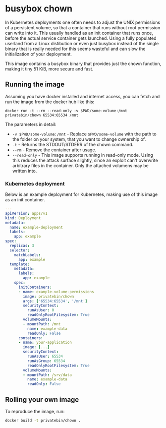 # busybox chown

In Kubernetes deployments one often needs to adjust the UNIX permissions of a persistent volume, so that a container that runs without root permission can write into it. This usually handled as an init container that runs once, before the actual service container gets launched. Using a fully populated userland from a Linux distibution or even just busybox instead of the single binary that is really needed for this seems wasteful and can slow the initialization of your deployment.

This image contains a busybox binary that provides just the chown function, making it tiny 51 KiB, more secure and fast.

## Running the image

Assuming you have docker installed and internet access, you can fetch and run the image from the docker hub like this:

```shell
docker run -t --rm --read-only -v $PWD/some-volume:/mnt privatebin/chown 65534:65534 /mnt
```

The parameters in detail:

- `-v $PWD/some-volume:/mnt` - Replace `$PWD/some-volume` with the path to the folder on your system, that you want to change ownership of.
- `-t` - Returns the STDOUT/STDERR of the chown command.
- `--rm` - Remove the container after usage.
- `--read-only` - This image supports running in read-only mode. Using this reduces the attack surface slightly, since an exploit can't overwrite arbitrary files in the container. Only the attached volumens may be written into.

### Kubernetes deployment

Below is an example deployment for Kubernetes, making use of this image as an init container.

```yaml
---
apiVersion: apps/v1
kind: Deployment
metadata:
  name: example-deployment
  labels:
    app: example
spec:
  replicas: 3
  selector:
    matchLabels:
      app: example
  template:
    metadata:
      labels:
        app: example
    spec:
      initContainers:
      - name: example-volume-permissions
        image: privatebin/chown
        args: ['65534:65534', '/mnt']
        securityContext:
          runAsUser: 0
          readOnlyRootFilesystem: True
        volumeMounts:
        - mountPath: /mnt
          name: example-data
          readOnly: False
      containers:
      - name: your-application
        image: [...]
        securityContext:
          runAsUser: 65534
          runAsGroup: 65534
          readOnlyRootFilesystem: True
        volumeMounts:
        - mountPath: /srv/data
          name: example-data
          readOnly: False
```

## Rolling your own image

To reproduce the image, run:

```bash
docker build -t privatebin/chown .
```
